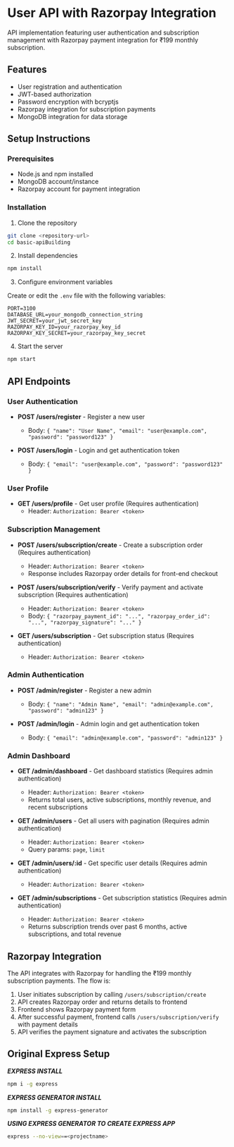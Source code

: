 # User API with Razorpay Integration

API implementation featuring user authentication and subscription management with Razorpay payment integration for ₹199 monthly subscription.

## Features

- User registration and authentication
- JWT-based authorization
- Password encryption with bcryptjs
- Razorpay integration for subscription payments
- MongoDB integration for data storage

## Setup Instructions

### Prerequisites

- Node.js and npm installed
- MongoDB account/instance
- Razorpay account for payment integration

### Installation

1. Clone the repository

```bash
git clone <repository-url>
cd basic-apiBuilding
```

2. Install dependencies

```bash
npm install
```

3. Configure environment variables

Create or edit the `.env` file with the following variables:

```
PORT=3100
DATABASE_URL=your_mongodb_connection_string
JWT_SECRET=your_jwt_secret_key
RAZORPAY_KEY_ID=your_razorpay_key_id
RAZORPAY_KEY_SECRET=your_razorpay_key_secret
```

4. Start the server

```bash
npm start
```

## API Endpoints

### User Authentication

- **POST /users/register** - Register a new user
  - Body: `{ "name": "User Name", "email": "user@example.com", "password": "password123" }`

- **POST /users/login** - Login and get authentication token
  - Body: `{ "email": "user@example.com", "password": "password123" }`

### User Profile

- **GET /users/profile** - Get user profile (Requires authentication)
  - Header: `Authorization: Bearer <token>`

### Subscription Management

- **POST /users/subscription/create** - Create a subscription order (Requires authentication)
  - Header: `Authorization: Bearer <token>`
  - Response includes Razorpay order details for front-end checkout

- **POST /users/subscription/verify** - Verify payment and activate subscription (Requires authentication)
  - Header: `Authorization: Bearer <token>`
  - Body: `{ "razorpay_payment_id": "...", "razorpay_order_id": "...", "razorpay_signature": "..." }`

- **GET /users/subscription** - Get subscription status (Requires authentication)
  - Header: `Authorization: Bearer <token>`

### Admin Authentication

- **POST /admin/register** - Register a new admin
  - Body: `{ "name": "Admin Name", "email": "admin@example.com", "password": "admin123" }`

- **POST /admin/login** - Admin login and get authentication token
  - Body: `{ "email": "admin@example.com", "password": "admin123" }`

### Admin Dashboard

- **GET /admin/dashboard** - Get dashboard statistics (Requires admin authentication)
  - Header: `Authorization: Bearer <token>`
  - Returns total users, active subscriptions, monthly revenue, and recent subscriptions

- **GET /admin/users** - Get all users with pagination (Requires admin authentication)
  - Header: `Authorization: Bearer <token>`
  - Query params: `page`, `limit`

- **GET /admin/users/:id** - Get specific user details (Requires admin authentication)
  - Header: `Authorization: Bearer <token>`

- **GET /admin/subscriptions** - Get subscription statistics (Requires admin authentication)
  - Header: `Authorization: Bearer <token>`
  - Returns subscription trends over past 6 months, active subscriptions, and total revenue

## Razorpay Integration

The API integrates with Razorpay for handling the ₹199 monthly subscription payments. The flow is:

1. User initiates subscription by calling `/users/subscription/create`
2. API creates Razorpay order and returns details to frontend
3. Frontend shows Razorpay payment form
4. After successful payment, frontend calls `/users/subscription/verify` with payment details
5. API verifies the payment signature and activates the subscription

## Original Express Setup

***EXPRESS INSTALL***
```bash
npm i -g express
```

***EXPRESS GENERATOR INSTALL***
```bash
npm install -g express-generator
```

***USING EXPRESS GENERATOR TO CREATE EXPRESS APP*** 
```bash
express --no-view==<projectname>
```
